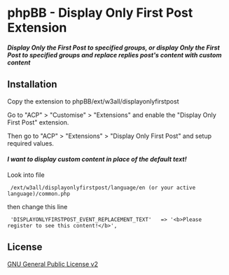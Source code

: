 # phpBB - Display Only First Post Extension
##### Display Only the First Post to specified groups, or display Only the First Post to specified groups and replace replies post's content with custom content

## Installation

Copy the extension to phpBB/ext/w3all/displayonlyfirstpost

Go to "ACP" > "Customise" > "Extensions" and enable the "Display Only First Post" extension.

Then go to "ACP" > "Extensions" > "Display Only First Post" and setup required values.


#### *I want to display custom content in place of the default text!*
Look into file

     /ext/w3all/displayonlyfirstpost/language/en (or your active language)/common.php
   
then change this line

     'DISPLAYONLYFIRSTPOST_EVENT_REPLACEMENT_TEXT'   => '<b>Please register to see this content!</b>',


## License

[GNU General Public License v2](license.txt)
